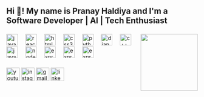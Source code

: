 <h2 align="left">Hi 👋! My name is Pranay Haldiya and I'm a Software Developer | AI | Tech Enthusiast </h2>
 
###
<img align="right" height="150" src="https://cdn.pixabay.com/photo/2024/03/12/09/28/ai-generated-8628373_1280.png"  />

###

<div align="left">
  <img src="https://cdn.jsdelivr.net/gh/devicons/devicon/icons/javascript/javascript-original.svg" height="30" alt="javascript logo"  />
  <img width="12" />
  <img src="https://cdn.jsdelivr.net/gh/devicons/devicon/icons/react/react-original.svg" height="30" alt="react logo"  />
  <img width="12" />
  <img src="https://cdn.jsdelivr.net/gh/devicons/devicon/icons/html5/html5-original.svg" height="30" alt="html5 logo"  />
  <img width="12" />
  <img src="https://cdn.jsdelivr.net/gh/devicons/devicon/icons/css3/css3-original.svg" height="30" alt="css3 logo"  />
  <img width="12" />
  <img src="https://cdn.jsdelivr.net/gh/devicons/devicon/icons/python/python-original.svg" height="30" alt="python logo"  />
 <img width="12" />
  <img src="https://cdn.jsdelivr.net/gh/devicons/devicon@latest/icons/django/django-plain.svg" height="30" alt="django logo" />
  <img width="12" />
 <img src="https://cdn.jsdelivr.net/gh/devicons/devicon@latest/icons/cplusplus/cplusplus-original.svg" height="30" alt="c++ logo" />
  <img width="12" />
 <img src="https://cdn.jsdelivr.net/gh/devicons/devicon@latest/icons/java/java-original.svg" height="30" alt="java logo" />
   <img width="12" />
 <img src="https://cdn.jsdelivr.net/gh/devicons/devicon@latest/icons/nodejs/nodejs-original-wordmark.svg"height="30" alt="nodejs logo" />
   <img width="12" />
 <img src="https://cdn.jsdelivr.net/gh/devicons/devicon@latest/icons/express/express-original.svg"height="30" alt="expressjs logo" />
  <img width="12" />
 <img src="https://cdn.jsdelivr.net/gh/devicons/devicon@latest/icons/amazonwebservices/amazonwebservices-original-wordmark.svg" height="30" alt="expressjs logo" />
  <img width="12" />
 <img src="https://cdn.jsdelivr.net/gh/devicons/devicon@latest/icons/mongodb/mongodb-original-wordmark.svg" height="30" alt="expressjs logo" />
</div>

###

<div align="left">
 <a href= "https://www.youtube.com/@pranayhaldiya">
  <img src="https://img.shields.io/static/v1?message=Youtube&logo=youtube&label=&color=FF0000&logoColor=white&labelColor=&style=for-the-badge" height="35" alt="youtube logo"  /></a>
  <img src="https://img.shields.io/static/v1?message=Instagram&logo=instagram&label=&color=E4405F&logoColor=white&labelColor=&style=for-the-badge" height="35" alt="instagram logo"  />
  
   <a href= "https://mail.google.com/mail/u/0/?tab=rm&ogbl#inbox?compose=new">
  <img src="https://img.shields.io/static/v1?message=Gmail&logo=gmail&label=&color=D14836&logoColor=white&labelColor=&style=for-the-badge" height="35" alt="gmail logo"  /></a>
   <a href= "www.linkedin.com/in/pranay-haldiya-387116253">
  <img src="https://img.shields.io/static/v1?message=LinkedIn&logo=linkedin&label=&color=0077B5&logoColor=white&labelColor=&style=for-the-badge" height="35" alt="linkedin logo"  /> </a>
</div>

###
